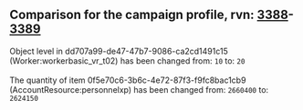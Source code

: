 ## Comparison for the campaign profile, rvn: [3388](https://github.com/PRO100KatYT/FortniteProfileRevisions/tree/main/profiles/campaign/3388%20campaign.json)-[3389](https://github.com/PRO100KatYT/FortniteProfileRevisions/tree/main/profiles/campaign/3389%20campaign.json)

Object level in dd707a99-de47-47b7-9086-ca2cd1491c15 (Worker:workerbasic_vr_t02) has been changed from: `10` to: `20`
<br><br>
The quantity of item 0f5e70c6-3b6c-4e72-87f3-f9fc8bac1cb9 (AccountResource:personnelxp) has been changed from: `2660400` to: `2624150`
<br><br>

